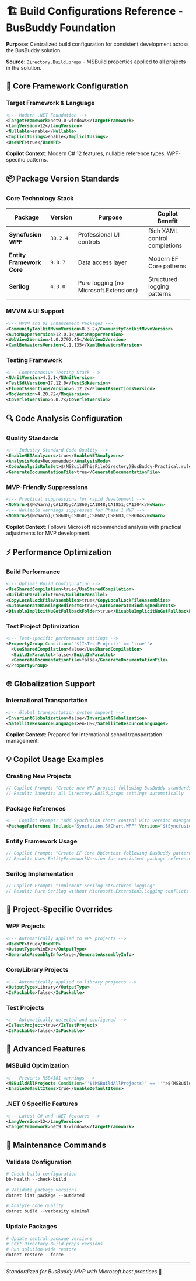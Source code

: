 # 🏗️ Build Configurations Reference - BusBuddy Foundation

**Purpose**: Centralized build configuration for consistent development across the BusBuddy solution.

**Source**: `Directory.Build.props` - MSBuild properties applied to all projects in the solution.

## 🎯 Core Framework Configuration

### Target Framework & Language
```xml
<!-- Modern .NET Foundation -->
<TargetFramework>net9.0-windows</TargetFramework>
<LangVersion>12</LangVersion>
<Nullable>enable</Nullable>
<ImplicitUsings>enable</ImplicitUsings>
<UseWPF>true</UseWPF>
```

**Copilot Context**: Modern C# 12 features, nullable reference types, WPF-specific patterns.

## 📦 Package Version Standards

### Core Technology Stack
| Package | Version | Purpose | Copilot Benefit |
|---------|---------|---------|-----------------|
| **Syncfusion WPF** | `30.2.4` | Professional UI controls | Rich XAML control completions |
| **Entity Framework Core** | `9.0.7` | Data access layer | Modern EF Core patterns |
| **Serilog** | `4.3.0` | Pure logging (no Microsoft.Extensions) | Structured logging patterns |

### MVVM & UI Support
```xml
<!-- MVVM and UI Enhancement Packages -->
<CommunityToolkitMvvmVersion>8.3.2</CommunityToolkitMvvmVersion>
<AutoMapperVersion>12.0.1</AutoMapperVersion>
<WebView2Version>1.0.2792.45</WebView2Version>
<XamlBehaviorsVersion>1.1.135</XamlBehaviorsVersion>
```

### Testing Framework
```xml
<!-- Comprehensive Testing Stack -->
<NUnitVersion>4.3.1</NUnitVersion>
<TestSdkVersion>17.12.0</TestSdkVersion>
<FluentAssertionsVersion>6.12.2</FluentAssertionsVersion>
<MoqVersion>4.20.72</MoqVersion>
<CoverletVersion>6.0.2</CoverletVersion>
```

## 🔍 Code Analysis Configuration

### Quality Standards
```xml
<!-- Industry Standard Code Quality -->
<EnableNETAnalyzers>true</EnableNETAnalyzers>
<AnalysisMode>Recommended</AnalysisMode>
<CodeAnalysisRuleSet>$(MSBuildThisFileDirectory)BusBuddy-Practical.ruleset</CodeAnalysisRuleSet>
<GenerateDocumentationFile>true</GenerateDocumentationFile>
```

### MVP-Friendly Suppressions
```xml
<!-- Practical suppressions for rapid development -->
<NoWarn>$(NoWarn);CA1305;CA1860;CA1848;CA1851;CA1304</NoWarn>
<!-- Nullable warnings suppressed for Phase 1 MVP -->
<NoWarn>$(NoWarn);CS8600;CS8601;CS8602;CS8603;CS8604</NoWarn>
```

**Copilot Context**: Follows Microsoft recommended analysis with practical adjustments for MVP development.

## ⚡ Performance Optimization

### Build Performance
```xml
<!-- Optimal Build Configuration -->
<UseSharedCompilation>true</UseSharedCompilation>
<BuildInParallel>true</BuildInParallel>
<CopyLocalLockFileAssemblies>true</CopyLocalLockFileAssemblies>
<AutoGenerateBindingRedirects>true</AutoGenerateBindingRedirects>
<DisableImplicitNuGetFallbackFolder>true</DisableImplicitNuGetFallbackFolder>
```

### Test Project Optimization
```xml
<!-- Test-specific performance settings -->
<PropertyGroup Condition="'$(IsTestProject)' == 'true'">
  <UseSharedCompilation>false</UseSharedCompilation>
  <BuildInParallel>false</BuildInParallel>
  <GenerateDocumentationFile>false</GenerateDocumentationFile>
</PropertyGroup>
```

## 🌐 Globalization Support

### International Transportation
```xml
<!-- Global transportation system support -->
<InvariantGlobalization>false</InvariantGlobalization>
<SatelliteResourceLanguages>en-US</SatelliteResourceLanguages>
```

**Copilot Context**: Prepared for international school transportation management.

## 💡 Copilot Usage Examples

### Creating New Projects
```csharp
// Copilot Prompt: "Create new WPF project following BusBuddy standards"
// Result: Inherits all Directory.Build.props settings automatically
```

### Package References
```xml
<!-- Copilot Prompt: "Add Syncfusion chart control with version management" -->
<PackageReference Include="Syncfusion.SfChart.WPF" Version="$(SyncfusionVersion)" />
```

### Entity Framework Usage
```csharp
// Copilot Prompt: "Create EF Core DbContext following BusBuddy patterns"
// Result: Uses EntityFrameworkVersion for consistent package references
```

### Serilog Implementation
```csharp
// Copilot Prompt: "Implement Serilog structured logging"
// Result: Pure Serilog without Microsoft.Extensions.Logging conflicts
```

## 🔧 Project-Specific Overrides

### WPF Projects
```xml
<!-- Automatically applied to WPF projects -->
<UseWPF>true</UseWPF>
<OutputType>WinExe</OutputType>
<GenerateAssemblyInfo>true</GenerateAssemblyInfo>
```

### Core/Library Projects
```xml
<!-- Automatically applied to library projects -->
<OutputType>Library</OutputType>
<IsPackable>false</IsPackable>
```

### Test Projects
```xml
<!-- Automatically detected and configured -->
<IsTestProject>true</IsTestProject>
<IsPackable>false</IsPackable>
```

## 🚀 Advanced Features

### MSBuild Optimization
```xml
<!-- Prevents MSB4181 warnings -->
<MSBuildAllProjects Condition="'$(MSBuildAllProjects)' == ''">$(MSBuildThisFileFullPath)</MSBuildAllProjects>
<EnableDefaultItems>true</EnableDefaultItems>
```

### .NET 9 Specific Features
```xml
<!-- Latest C# and .NET features -->
<LangVersion>12</LangVersion>
<TargetFramework>net9.0-windows</TargetFramework>
```

## 🔄 Maintenance Commands

### Validate Configuration
```powershell
# Check build configuration
bb-health --check-build

# Validate package versions
dotnet list package --outdated

# Analyze code quality
dotnet build --verbosity minimal
```

### Update Packages
```powershell
# Update central package versions
# Edit Directory.Build.props versions
# Run solution-wide restore
dotnet restore --force
```

---
*Standardized for BusBuddy MVP with Microsoft best practices* 🚀
